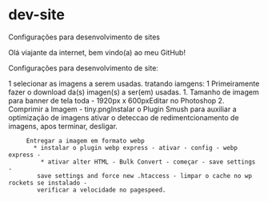# dev-site
 Configurações para desenvolvimento de sites


Olá viajante da internet, bem vindo(a) ao meu GitHub!


Configurações para desenvolvimento de site:

1 selecionar as imagens a serem usadas.
    tratando iamgens:
        1 Primeiramente fazer o download da(s) imagen(s) a ser(em) usadas.
          1. Tamanho de imagem para banner de tela toda - 1920px x 600pxEditar no Photoshop
          2. Comprimir a Imagem - tiny.pngInstalar o Plugin Smush para auxiliar a optimização de imagens
            ativar o deteccao de redimentcionamento de imagens, apos terminar, desligar.
         

         Entregar a imagem em formato webp
           * instalar o plugin webp express - ativar - config - webp express - 
             * ativar alter HTML - Bulk Convert - começar - save settings - 
            save settings and force new .htaccess - limpar o cache no wp rockets se instalado - 
            verificar a velocidade no pagespeed.